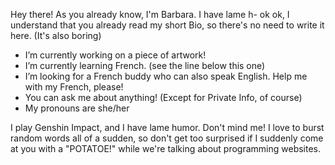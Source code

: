 Hey there! As you already know, I'm Barbara. I have lame h- ok ok, I understand that you already read my short Bio, so there's no need to write it here. (It's also boring) 

- I’m currently working on a piece of artwork!
- I’m currently learning French. (see the line below this one)
- I’m looking for a French buddy who can also speak English. Help me with my French, please!
- You can ask me about anything! (Except for Private Info, of course)
- My pronouns are she/her

I play Genshin Impact, and I have lame humor. Don't mind me! I love to burst random words all of a sudden, so don't get too surprised if I suddenly come at you with a "POTATOE!" while we're talking about programming websites.
